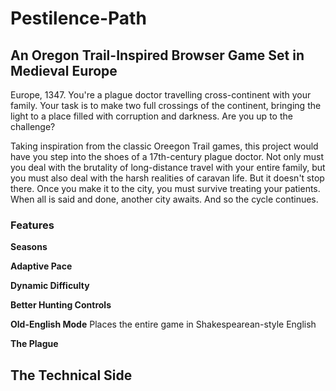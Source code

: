 # Pestilence-Path
## An Oregon Trail-Inspired Browser Game Set in Medieval Europe
Europe, 1347. You're a plague doctor travelling cross-continent with your family. Your task is to make two full crossings of the continent, bringing the light to a place filled with corruption and darkness. Are you up to the challenge?

Taking inspiration from the classic Oreegon Trail games, this project would have you step into the shoes of a 17th-century plague doctor. Not only must you deal with the brutality of long-distance travel with your entire family, but you must also deal with the harsh realities of caravan life. But it doesn't stop there. Once you make it to the city, you must survive treating your patients. When all is said and done, another city awaits. And so the cycle continues.

### Features
**Seasons**

**Adaptive Pace**

**Dynamic Difficulty**

**Better Hunting Controls**

**Old-English Mode**
Places the entire game in Shakespearean-style English

**The Plague**

## The Technical Side
